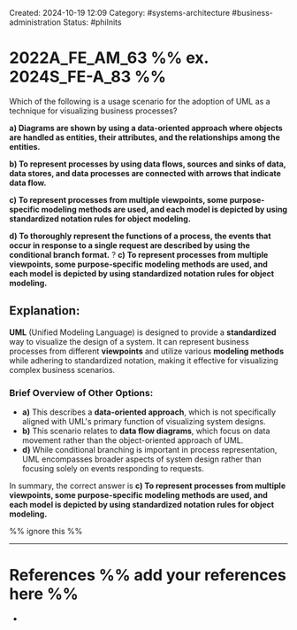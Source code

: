 Created: 2024-10-19 12:09
Category: #systems-architecture #business-administration
Status: #philnits


# 2022A_FE_AM_63 %% ex. 2024S_FE-A_83 %%

Which of the following is a usage scenario for the adoption of UML as a technique for visualizing business processes?

**a) Diagrams are shown by using a data-oriented approach where objects are handled as entities, their attributes, and the relationships among the entities.**

**b) To represent processes by using data flows, sources and sinks of data, data stores, and data processes are connected with arrows that indicate data flow.**

**c) To represent processes from multiple viewpoints, some purpose-specific modeling methods are used, and each model is depicted by using standardized notation rules for object modeling.**

**d) To thoroughly represent the functions of a process, the events that occur in response to a single request are described by using the conditional branch format.**
?
**c) To represent processes from multiple viewpoints, some purpose-specific modeling methods are used, and each model is depicted by using standardized notation rules for object modeling.**

## **Explanation:**

**UML** (Unified Modeling Language) is designed to provide a **standardized** way to visualize the design of a system. It can represent business processes from different **viewpoints** and utilize various **modeling methods** while adhering to standardized notation, making it effective for visualizing complex business scenarios.

### Brief Overview of Other Options:

- **a)** This describes a **data-oriented approach**, which is not specifically aligned with UML's primary function of visualizing system designs.
- **b)** This scenario relates to **data flow diagrams**, which focus on data movement rather than the object-oriented approach of UML.
- **d)** While conditional branching is important in process representation, UML encompasses broader aspects of system design rather than focusing solely on events responding to requests.

In summary, the correct answer is **c) To represent processes from multiple viewpoints, some purpose-specific modeling methods are used, and each model is depicted by using standardized notation rules for object modeling.**




%% ignore this %%

---









# References %% add your references here %%
- 